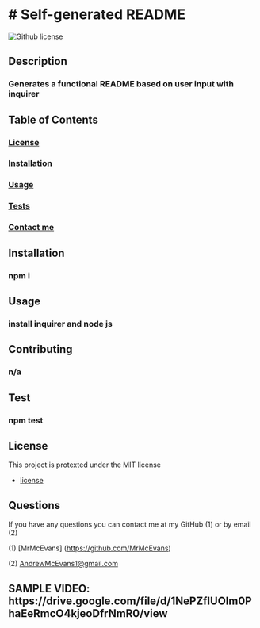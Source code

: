 <h1># Self-generated README</h1>


![Github license](https://img.shields.io/badge/License-MIT-yellow.svg)



<h2>Description</h2>

<h3>Generates a functional README based on user input with inquirer</h3>


<h2>Table of Contents</h2>

<h3> <a href=#license>License</a> </h3>
<h3> <a href=#install>Installation</a> </h3>
<h3> <a href=#usage>Usage</a> </h3>
<h3> <a href=#test>Tests</a> </h3>
<h3> <a href=#question>Contact me</a> </h3>

<h2 id="install">Installation</h2>

<h3>npm i</h3>


<h2 id="usage">Usage</h2>

<h3>install inquirer and node js</h3>


<h2>Contributing</h2>

<h3>n/a</h3>


<h2 id="test">Test</h2>

<h3>npm test</h3>

<h2 id="license"><h2>License</h2>

  This project is protexted under the MIT license   
* [license](#license)
</h2>


<h2 id="question">Questions</h2>

If you have any questions you can contact me at my GitHub (1) or by email (2)

(1) [MrMcEvans] (https://github.com/MrMcEvans)

(2) AndrewMcEvans1@gmail.com


<h2>SAMPLE VIDEO: https://drive.google.com/file/d/1NePZfIUOlm0PhaEeRmcO4kjeoDfrNmR0/view</h2>

<p>
